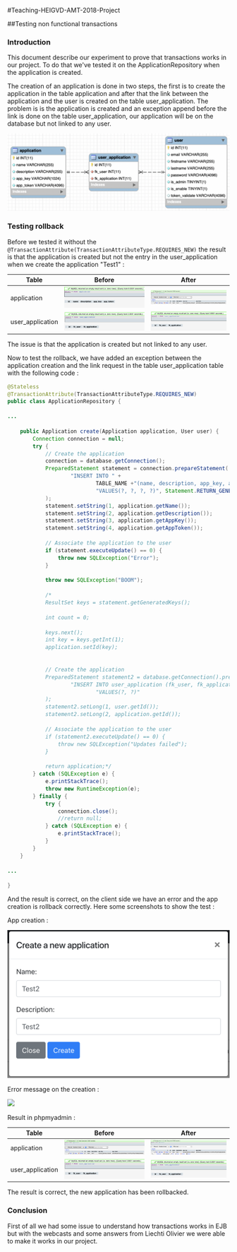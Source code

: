 

#Teaching-HEIGVD-AMT-2018-Project

##Testing non functional transactions

### Introduction

This document describe our experiment to prove that transactions works in our project. To do that we've tested it on the ApplicationRepository when the application is created.

The creation of an application is done in two steps, the first is to create the application in the table application and after that the link between the application and the user is created on the table user_application. The problem is is the application is created and an exception append before the link is done on the table user_application, our application will be on the database but not linked to any user. 

![sql_scheme](md_images/sql_scheme.png)



### Testing rollback

Before we tested it without the ```@TransactionAttribute(TransactionAttributeType.REQUIRES_NEW)``` the result is that the application is created but not the entry in the user_application when we create the application "Test1" :

| Table            | Before                             | After                             |
| ---------------- | ---------------------------------- | --------------------------------- |
| application      | ![](md_images/before_app.png)      | ![](md_images/after_app.png)      |
| user_application | ![](md_images/before_user_app.png) | ![](md_images/after_user_app.png) |

The issue is that the application is created but not linked to any user.



Now to test the rollback, we have added an exception between the application creation and the link request in the table user_application table with the following code : 

```java
@Stateless
@TransactionAttribute(TransactionAttributeType.REQUIRES_NEW)
public class ApplicationRepository {

...
    
	public Application create(Application application, User user) {
        Connection connection = null;
        try {
            // Create the application
            connection = database.getConnection();
            PreparedStatement statement = connection.prepareStatement(
                    "INSERT INTO " +
                            TABLE_NAME +"(name, description, app_key, app_token) " +
                            "VALUES(?, ?, ?, ?)", Statement.RETURN_GENERATED_KEYS
            );
            statement.setString(1, application.getName());
            statement.setString(2, application.getDescription());
            statement.setString(3, application.getAppKey());
            statement.setString(4, application.getAppToken());

            // Associate the application to the user
            if (statement.executeUpdate() == 0) {
                throw new SQLException("Error");
            }

            throw new SQLException("BOOM");

            /*
            ResultSet keys = statement.getGeneratedKeys();

            int count = 0;

            keys.next();
            int key = keys.getInt(1);
            application.setId(key);


            // Create the application
            PreparedStatement statement2 = database.getConnection().prepareStatement(
                    "INSERT INTO user_application (fk_user, fk_application) " +
                            "VALUES(?, ?)"
            );
            statement2.setLong(1, user.getId());
            statement2.setLong(2, application.getId());

            // Associate the application to the user
            if (statement2.executeUpdate() == 0) {
                throw new SQLException("Updates failed");
            }

            return application;*/
        } catch (SQLException e) {
            e.printStackTrace();
            throw new RuntimeException(e);
        } finally {
            try {
                connection.close();
                //return null;
            } catch (SQLException e) {
                e.printStackTrace();
            }
        }  
    }
    
...
    
}
```



And the result is correct, on the client side we have an error and the app creation is rollback correctly. Here some screenshots to show the test : 



App creation : 

![](md_images/ap_creation_test2.png)



Error message on the creation : 

![](/Users/olivier/Documents/GitHub/Teaching-HEIGVD-AMT-2018-Project/md_images/app_creation_error.png)



Result in phpmyadmin : 

| Table            | Before                            | After                              |
| ---------------- | --------------------------------- | ---------------------------------- |
| application      | ![](md_images/after_app.png)      | ![](md_images/after_app2.png)      |
| user_application | ![](md_images/after_user_app.png) | ![](md_images/after_user_app2.png) |



The result is correct, the new application has been rollbacked.



### Conclusion

First of all we had some issue to understand how transactions works in EJB but with the webcasts and some answers from Liechti Olivier we were able to make it works in our project. 



